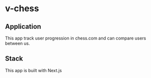 # v-chess
## Application
This app track user progression in chess.com and can compare users between us.

## Stack
This app is built with Next.js